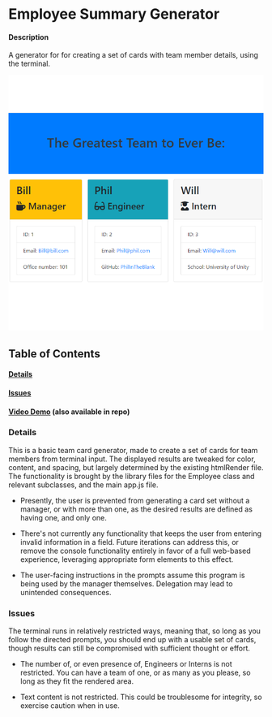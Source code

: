 # Employee Summary Generator

#### Description
A generator for for creating a set of cards with team member details, using the terminal.

![image one](./assets/image1.PNG)

## Table of Contents
#### [Details](#details)
#### [Issues](#issues)

#### [Video Demo](https://drive.google.com/file/d/1ZWRNzoX7zOZPUuzXpWH7Gb-SCgHHjI38/view?usp=sharing) (also available in repo)

### Details
This is a basic team card generator, made to create a set of cards for team members from terminal input. The displayed results are tweaked for color, content, and spacing, but largely determined by the existing htmlRender file. The functionality is brought by the library files for the Employee class and relevant subclasses, and the main app.js file.

* Presently, the user is prevented from generating a card set without a manager, or with more than one, as the desired results are defined as having one, and only one. 

* There's not currently any functionality that keeps the user from entering invalid information in a field. Future iterations can address this, or remove the console functionality entirely in favor of a full web-based experience, leveraging appropriate form elements to this effect.

* The user-facing instructions in the prompts assume this program is being used by the manager themselves. Delegation may lead to unintended consequences.


### Issues
The terminal runs in relatively restricted ways, meaning that, so long as you follow the directed prompts, you should end up with a usable set of cards, though results can still be compromised with sufficient thought or effort.

* The number of, or even presence of, Engineers or Interns is not restricted. You can have a team of one, or as many as you please, so long as they fit the rendered area.

* Text content is not restricted. This could be troublesome for integrity, so exercise caution when in use.
